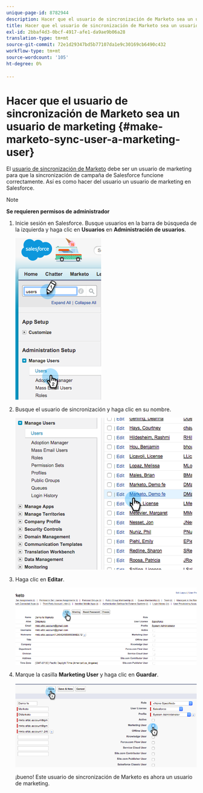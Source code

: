 ```yaml
---
unique-page-id: 8782944
description: Hacer que el usuario de sincronización de Marketo sea un usuario de marketing - Documentos de Marketo - Documentación del producto
title: Hacer que el usuario de sincronización de Marketo sea un usuario de marketing
exl-id: 2bbaf4d3-0bcf-4917-afe1-da9ae9b06a28
translation-type: tm+mt
source-git-commit: 72e1d29347bd5b77107da1e9c30169cb6490c432
workflow-type: tm+mt
source-wordcount: '105'
ht-degree: 0%

---
```


# Hacer que el usuario de sincronización de Marketo sea un usuario de marketing {#make-marketo-sync-user-a-marketing-user}

El [usuario de sincronización de Marketo](/help/marketo/product-docs/crm-sync/salesforce-sync/setup/enterprise-unlimited-edition/step-2-of-3-create-a-salesforce-user-for-marketo-enterprise-unlimited.md) debe ser un usuario de marketing para que la sincronización de campaña de Salesforce funcione correctamente. Así es como hacer del usuario un usuario de marketing en Salesforce.

>[!NOTE]
>
>**Se requieren permisos de administrador**

1. Inicie sesión en Salesforce. Busque usuarios en la barra de búsqueda de la izquierda y haga clic en **Usuarios** en **Administración de usuarios**.

   ![](assets/image2015-7-8-14-3a25-3a49.png)

1. Busque el usuario de sincronización y haga clic en su nombre.

   ![](assets/image2015-7-8-14-3a27-3a32.png)

1. Haga clic en **Editar**.

   ![](assets/image2015-7-8-14-3a29-3a7.png)

1. Marque la casilla **Marketing User** y haga clic en **Guardar**.

   ![](assets/image2015-7-8-14-3a30-3a16.png)

   ¡bueno! Este usuario de sincronización de Marketo es ahora un usuario de marketing.
